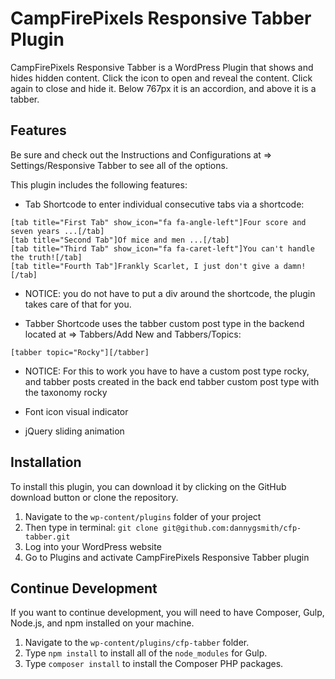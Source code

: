 # CampFirePixels Responsive Tabber Plugin

CampFirePixels Responsive Tabber is a WordPress Plugin that shows and hides hidden content.  Click the icon to open and reveal the content. Click again to close and hide it. Below 767px it is an accordion, and above it is a tabber.

## Features

Be sure and check out the Instructions and Configurations at => Settings/Responsive Tabber to see all of the options.

This plugin includes the following features:

- Tab Shortcode to enter individual consecutive tabs via a shortcode: 
```
[tab title="First Tab" show_icon="fa fa-angle-left"]Four score and seven years ...[/tab]
[tab title="Second Tab"]Of mice and men ...[/tab]
[tab title="Third Tab" show_icon="fa fa-caret-left"]You can't handle the truth![/tab]
[tab title="Fourth Tab"]Frankly Scarlet, I just don't give a damn![/tab]
```
- NOTICE: you do not have to put a div around the shortcode, the plugin takes care of that for you.

- Tabber Shortcode uses the tabber custom post type in the backend located at => Tabbers/Add New and Tabbers/Topics: 

```
[tabber topic="Rocky"][/tabber]
```
- NOTICE: For this to work you have to have a custom post type rocky, and tabber posts created in the back end tabber custom post type with the taxonomy rocky


- Font icon visual indicator
- jQuery sliding animation

## Installation

To install this plugin, you can download it by clicking on the GitHub download button or clone the repository.

1. Navigate to the `wp-content/plugins` folder of your project
2. Then type in terminal: `git clone git@github.com:dannygsmith/cfp-tabber.git`
3. Log into your WordPress website
4. Go to Plugins and activate CampFirePixels Responsive Tabber plugin

## Continue Development
If you want to continue development, you will need to have Composer, Gulp, Node.js, and npm installed on your machine.  

1. Navigate to the `wp-content/plugins/cfp-tabber` folder.  
2. Type `npm install` to install all of the `node_modules` for Gulp.
3. Type `composer install` to install the Composer PHP packages.
